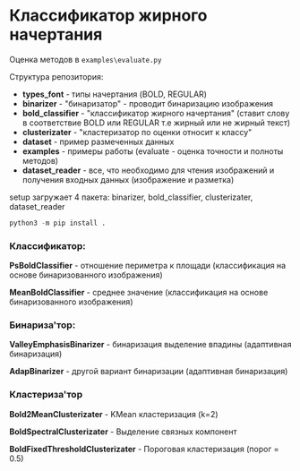 # Классификатор жирного начертания

Оценка методов в `examples\evaluate.py`

Структура репозитория:
- **types_font** - типы начертания (BOLD, REGULAR)
- **binarizer** - "бинаризатор" - проводит бинаризацию изображения
- **bold_classifier** - "классификатор жирного начертания" (ставит слову в соответствие 
BOLD или REGULAR т.е жирный или не жирный текст)
- **clusterizater** - "кластеризатор по оценки относит к классу"
- **dataset** - пример размеченных данных
- **examples** - примеры работы (evaluate - оценка точности и полноты методов)
- **dataset_reader** - все, что необходимо для чтения изображений и 
получения входных данных (изображение и разметка)

setup загружает 4 пакета: binarizer, bold_classifier, clusterizater, dataset_reader
```python
python3 -m pip install .
```

### Классификатор:
**PsBoldClassifier** - отношение периметра к площади (классификация на основе бинаризованного изображения)

**MeanBoldClassifier** - среднее значение (классификация на основе бинаризованного изображения)


### Бинариза'тор:
**ValleyEmphasisBinarizer** - бинаризация выделение впадины (адаптивная бинаризация)

**AdapBinarizer** - другой вариант бинаризации (адаптивная бинаризация)


### Кластериза'тор
**Bold2MeanClusterizater** - KMean кластеризация (k=2)

**BoldSpectralClusterizater** - Выделение связных компонент

**BoldFixedThresholdClusterizater** - Пороговая кластеризация (порог = 0.5)